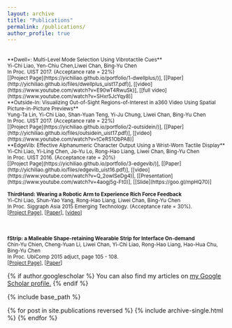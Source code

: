 ```yaml
---
layout: archive
title: "Publications"
permalink: /publications/
author_profile: true
---
```

<br>
<small>**Dwell+: Multi-Level Mode Selection Using Vibrotactile Cues**<br>
Yi-Chi Liao, Yen-Chiu Chen,Liwei Chan, Bing-Yu Chen <br>
In Proc. UIST 2017. (Acceptance rate = 22%)</small><br>
<small>[[Project Page](https://yichiliao.github.io/portfolio/1-dwellplus/)], [[Paper](http://yichiliao.github.io/files/dwellplus_uist17.pdf)], [[video](https://www.youtube.com/watch?v=E90wT4RwuSk)],  [[full video](https://www.youtube.com/watch?v=SHxr5JcYqy8)]</small>

<br>
<small>**Outside-In: Visualizing Out-of-Sight Regions-of-Interest in a360 Video Using Spatial Picture-in-Picture Previews**<br>
Yung-Ta Lin, Yi-Chi Liao, Shan-Yuan Teng, Yi-Ju Chung, Liwei Chan, Bing-Yu Chen <br>
In Proc. UIST 2017. (Acceptance rate = 22%)</small><br>
<small>[[Project Page](https://yichiliao.github.io/portfolio/2-outsidein/)], [[Paper](http://yichiliao.github.io/files/outsidein_uist17.pdf)], [[video](https://www.youtube.com/watch?v=tCeRS1ObPA8)]</small>


<br>
<small>**EdgeVib: Effective Alphanumeric Character Output Using a Wrist-Worn Tactile Display**<br>
Yi-Chi Liao, Yi-Ling Chen, Jo-Yu Lo, Rong-Hao Liang, Liwei Chan, Bing-Yu Chen <br>
In Proc. UIST 2016. (Acceptance rate = 20%) </small><br>
<small>[[Project Page](https://yichiliao.github.io/portfolio/3-edgevib/)], [[Paper](http://yichiliao.github.io/files/edgevib_uist16.pdf)], [[video](https://www.youtube.com/watch?v=Q_2owlSeDg4)], [[Presentation](https://www.youtube.com/watch?v=4aogj5g-Ft0)], [[Slide](https://goo.gl/mpHQ70)]</small>

<br>

<small>**ThirdHand: Wearing a Robotic Arm to Experience Rich Force Feedback**<br>
Yi-Chi Liao, Shun-Yao Yang, Rong-Hao Liang, Liwei Chan, Bing-Yu Chen<br>
In Proc. Siggraph Asia 2015 Emerging Technology. (Acceptance rate = 30%). </small><br>
<small>[[Project Page](https://yichiliao.github.io/portfolio/5-thirdhand/)], [[Paper](http://yichiliao.github.io/files/thirdhand_sa15.pdf)], [[video](https://www.youtube.com/watch?v=Q_2owlSeDg4)]</small>

<br>

<small>**fStrip: a Malleable Shape-retaining Wearable Strip for Interface On-demand**<br>
Chin-Yu Chien, Cheng-Yuan Li, Liwei Chan, Yi-Chi Liao, Rong-Hao Liang, Hao-Hua Chu, Bing-Yu Chen<br>
In Proc. UbiComp 2015 adjuct, page 105 - 108. </small><br>
<small>[[Project Page](https://yichiliao.github.io/portfolio/6-fstrip/)], [[Paper](http://dl.acm.org/citation.cfm?id=2800883&CFID=944733130&CFTOKEN=32899269)]</small>

{% if author.googlescholar %}
  You can also find my articles on <u><a href="{{author.googlescholar}}">my Google Scholar profile</a>.</u>
{% endif %}

{% include base_path %}

{% for post in site.publications reversed %}
  {% include archive-single.html %}
{% endfor %}
